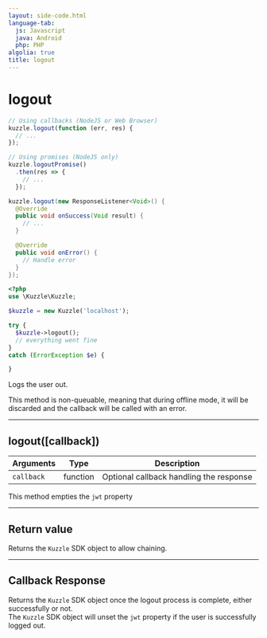 ```yaml
---
layout: side-code.html
language-tab:
  js: Javascript
  java: Android
  php: PHP
algolia: true
title: logout
---
```


# logout

```js
// Using callbacks (NodeJS or Web Browser)
kuzzle.logout(function (err, res) {
  // ...
});

// Using promises (NodeJS only)
kuzzle.logoutPromise()
  .then(res => {
    // ...
  });
```

```java
kuzzle.logout(new ResponseListener<Void>() {
  @Override
  public void onSuccess(Void result) {
    // ...
  }

  @Override
  public void onError() {
    // Handle error
  }
});
```

```php
<?php
use \Kuzzle\Kuzzle;

$kuzzle = new Kuzzle('localhost');

try {
  $kuzzle->logout();
  // everything went fine
}
catch (ErrorException $e) {

}
```

Logs the user out.

<aside class="notice">
This method is non-queuable, meaning that during offline mode, it will be discarded and the callback will be called with an error.
</aside>

---

## logout([callback])

| Arguments | Type | Description |
|---------------|---------|----------------------------------------|
| ``callback`` | function | Optional callback handling the response |

This method empties the `jwt` property

---

## Return value

Returns the `Kuzzle` SDK object to allow chaining.

---

## Callback Response

Returns the `Kuzzle` SDK object once the logout process is complete, either successfully or not.  
The `Kuzzle` SDK object will unset the `jwt` property if the user is successfully logged out.
